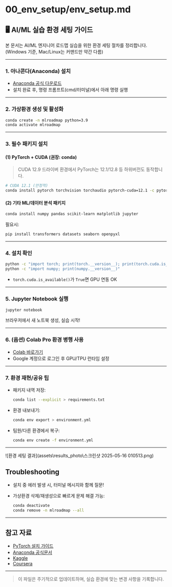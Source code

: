 # 00\_env\_setup/env\_setup.md

## 🖥️ AI/ML 실습 환경 세팅 가이드

본 문서는 AI/ML 엔지니어 로드맵 실습을 위한 환경 세팅 절차를 정리합니다.
(Windows 기준, Mac/Linux는 커맨드만 약간 다름)

---

### 1. 아나콘다(Anaconda) 설치

* [Anaconda 공식 다운로드](https://www.anaconda.com/products/distribution)
* 설치 완료 후, 명령 프롬프트(cmd/터미널)에서 아래 명령 실행

---

### 2. 가상환경 생성 및 활성화

```bash
conda create -n mlroadmap python=3.9
conda activate mlroadmap
```

---

### 3. 필수 패키지 설치

#### (1) PyTorch + CUDA (권장: conda)

> CUDA 12.9 드라이버 환경에서 PyTorch는 12.1/12.8 등 하위버전도 동작합니다.

```bash
# CUDA 12.1 (안정적)
conda install pytorch torchvision torchaudio pytorch-cuda=12.1 -c pytorch -c nvidia
```

#### (2) 기타 ML/데이터 분석 패키지

```bash
conda install numpy pandas scikit-learn matplotlib jupyter
```

필요시:

```bash
pip install transformers datasets seaborn openpyxl
```

---

### 4. 설치 확인

```bash
python -c "import torch; print(torch.__version__); print(torch.cuda.is_available())"
python -c "import numpy; print(numpy.__version__)"
```

* `torch.cuda.is_available()`가 `True`면 GPU 연동 OK

---

### 5. Jupyter Notebook 실행

```bash
jupyter notebook
```

브라우저에서 새 노트북 생성, 실습 시작!

---

### 6. (옵션) Colab Pro 환경 병행 사용

* [Colab 바로가기](https://colab.research.google.com/)
* Google 계정으로 로그인 후 GPU/TPU 런타임 설정

---

### 7. 환경 재현/공유 팁

* 패키지 내역 저장:

  ```bash
  conda list --explicit > requirements.txt
  ```
* 환경 내보내기:

  ```bash
  conda env export > environment.yml
  ```
* 팀원/다른 환경에서 복구:

  ```bash
  conda env create -f environment.yml
  ```

---

![환경 세팅 결과](assets\results_photo\스크린샷 2025-05-16 010513.png)


## Troubleshooting

* 설치 중 에러 발생 시, 터미널 메시지와 함께 질문!
* 가상환경 삭제/재생성으로 빠르게 문제 해결 가능:

  ```bash
  conda deactivate
  conda remove -n mlroadmap --all
  ```

---

## 참고 자료

* [PyTorch 설치 가이드](https://pytorch.org/get-started/locally/)
* [Anaconda 공식문서](https://docs.anaconda.com/)
* [Kaggle](https://www.kaggle.com/)
* [Coursera](https://www.coursera.org/)

---

> 이 파일은 주기적으로 업데이트하며, 실습 환경에 맞는 변경 사항을 기록합니다.

